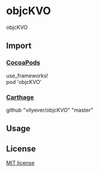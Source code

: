 # objcKVO
objcKVO

## Import
### [CocoaPods](http://cocoapods.org)
use_frameworks!
</br>
pod 'objcKVO'

### [Carthage](https://github.com/Carthage/Carthage)
github "vilyever/objcKVO" "master"

## Usage

## License

[MIT license](LICENSE)
